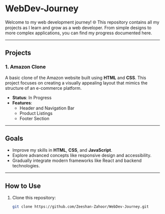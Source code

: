 # WebDev-Journey

Welcome to my web development journey! 🌐 This repository contains all my projects as I learn and grow as a web developer. From simple designs to more complex applications, you can find my progress documented here.

---

## Projects

### 1. Amazon Clone
A basic clone of the Amazon website built using **HTML** and **CSS**. This project focuses on creating a visually appealing layout that mimics the structure of an e-commerce platform.

- **Status**: In Progress  
- **Features**: 
  - Header and Navigation Bar
  - Product Listings
  - Footer Section

---

## Goals
- Improve my skills in **HTML**, **CSS**, and **JavaScript**.  
- Explore advanced concepts like responsive design and accessibility.  
- Gradually integrate modern frameworks like React and backend technologies.  

---

## How to Use
1. Clone this repository:
   ```bash
   git clone https://github.com/Zeeshan-Zahoor/WebDev-Journey.git
